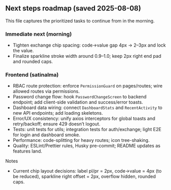 ## Next steps roadmap (saved 2025-08-08)

This file captures the prioritized tasks to continue from in the morning.

### Immediate next (morning)
- Tighten exchange chip spacing: code→value gap 4px → 2–3px and lock the value.
- Finalize sparkline stroke width around 0.9–1.0; keep 2px right end pad and rounded caps.

### Frontend (satinalma)
- RBAC route protection: enforce `PermissionGuard` on pages/routes; wire allowed routes via permissions.
- Password change flow: hook `PasswordChangeScreen` to backend endpoint; add client-side validation and success/error toasts.
- Dashboard data wiring: connect `DashboardStats` and `RecentActivity` to new API endpoints; add loading skeletons.
- Error/UX consistency: unify axios interceptors for global toasts and retry/backoff; ensure 429 doesn’t logout.
- Tests: unit tests for utils; integration tests for auth/exchange; light E2E for login and dashboard smoke.
- Performance: code-splitting for heavy routes; icon tree-shaking.
- Quality: ESLint/Prettier rules, Husky pre-commit; README updates as features land.

Notes
- Current chip layout decisions: label pl/pr = 2px, code→value = 4px (to be reduced), sparkline right offset = 2px, overflow hidden, rounded caps.
